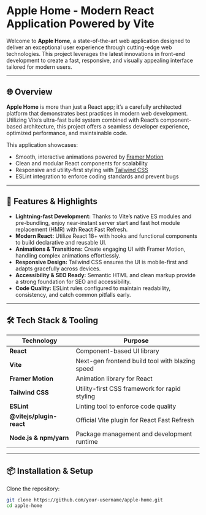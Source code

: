 # Apple Home - Modern React Application Powered by Vite

Welcome to **Apple Home**, a state-of-the-art web application designed to deliver an exceptional user experience through cutting-edge web technologies. This project leverages the latest innovations in front-end development to create a fast, responsive, and visually appealing interface tailored for modern users.

---

## 🌐 Overview

**Apple Home** is more than just a React app; it’s a carefully architected platform that demonstrates best practices in modern web development. Utilizing Vite’s ultra-fast build system combined with React’s component-based architecture, this project offers a seamless developer experience, optimized performance, and maintainable code.

This application showcases:

- Smooth, interactive animations powered by [Framer Motion](https://www.framer.com/motion/)
- Clean and modular React components for scalability
- Responsive and utility-first styling with [Tailwind CSS](https://tailwindcss.com/)
- ESLint integration to enforce coding standards and prevent bugs

---

## 🚀 Features & Highlights

- **Lightning-fast Development:** Thanks to Vite’s native ES modules and pre-bundling, enjoy near-instant server start and fast hot module replacement (HMR) with React Fast Refresh.
- **Modern React:** Utilize React 18+ with hooks and functional components to build declarative and reusable UI.
- **Animations & Transitions:** Create engaging UI with Framer Motion, handling complex animations effortlessly.
- **Responsive Design:** Tailwind CSS ensures the UI is mobile-first and adapts gracefully across devices.
- **Accessibility & SEO Ready:** Semantic HTML and clean markup provide a strong foundation for SEO and accessibility.
- **Code Quality:** ESLint rules configured to maintain readability, consistency, and catch common pitfalls early.

---

## 🛠️ Tech Stack & Tooling

| Technology              | Purpose                                                |
| ----------------------- | ------------------------------------------------------ |
| **React**               | Component-based UI library                             |
| **Vite**                | Next-gen frontend build tool with blazing speed       |
| **Framer Motion**       | Animation library for React                            |
| **Tailwind CSS**        | Utility-first CSS framework for rapid styling         |
| **ESLint**              | Linting tool to enforce code quality                   |
| **@vitejs/plugin-react**| Official Vite plugin for React Fast Refresh            |
| **Node.js & npm/yarn**  | Package management and development runtime            |

---

## 📦 Installation & Setup

Clone the repository:

```bash
git clone https://github.com/your-username/apple-home.git
cd apple-home
